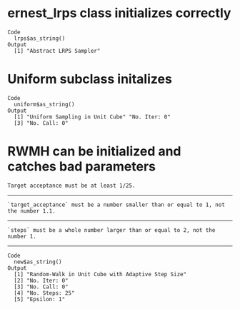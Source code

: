 # ernest_lrps class initializes correctly

    Code
      lrps$as_string()
    Output
      [1] "Abstract LRPS Sampler"

# Uniform subclass initalizes

    Code
      uniform$as_string()
    Output
      [1] "Uniform Sampling in Unit Cube" "No. Iter: 0"                  
      [3] "No. Call: 0"                  

# RWMH can be initialized and catches bad parameters

    Target acceptance must be at least 1/25.

---

    `target_acceptance` must be a number smaller than or equal to 1, not the number 1.1.

---

    `steps` must be a whole number larger than or equal to 2, not the number 1.

---

    Code
      new$as_string()
    Output
      [1] "Random-Walk in Unit Cube with Adaptive Step Size"
      [2] "No. Iter: 0"                                     
      [3] "No. Call: 0"                                     
      [4] "No. Steps: 25"                                   
      [5] "Epsilon: 1"                                      

